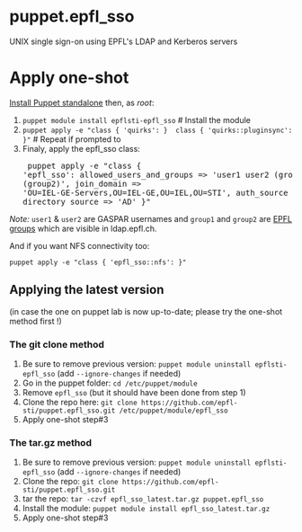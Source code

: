 # puppet.epfl_sso
UNIX single sign-on using EPFL's LDAP and Kerberos servers

# Apply one-shot

[Install Puppet standalone](https://docs.puppetlabs.com/puppet/3.8/reference/pre_install.html#standalone-puppet) then, as *root*:

  1. `puppet module install epflsti-epfl_sso` # Install the module
  2. `puppet apply -e "class { 'quirks': }  class { 'quirks::pluginsync': }"` # Repeat if prompted to
  3. Finaly, apply the epfl_sso class:  <pre>
      puppet apply -e "class { 'epfl_sso':
          allowed_users_and_groups => 'user1 user2 (group1) (group2)',
          join_domain => 'OU=IEL-GE-Servers,OU=IEL-GE,OU=IEL,OU=STI',
          auth_source => 'AD',
          directory_source => 'AD'
      }"
</pre>

_Note:_ `user1` & `user2` are GASPAR usernames and `group1` and `group2` are [EPFL groups](https://groups.epfl.ch) which are visible in ldap.epfl.ch.


And if you want NFS connectivity too:
```
puppet apply -e "class { 'epfl_sso::nfs': }"
```

## Applying the latest version
(in case the one on puppet lab is now up-to-date; please try the one-shot method first !)

### The git clone method
  1. Be sure to remove previous version: `puppet module uninstall epflsti-epfl_sso` (add `--ignore-changes` if needed)
  1. Go in the puppet folder: `cd /etc/puppet/module`
  1. Remove `epfl_sso` (but it should have been done from step 1)
  1. Clone the repo here: `git clone https://github.com/epfl-sti/puppet.epfl_sso.git /etc/puppet/module/epfl_sso`
  1. Apply one-shot step#3

### The tar.gz method
  1. Be sure to remove previous version: `puppet module uninstall epflsti-epfl_sso` (add `--ignore-changes` if needed)
  1. Clone the repo: `git clone https://github.com/epfl-sti/puppet.epfl_sso.git`
  1. tar the repo: `tar -czvf epfl_sso_latest.tar.gz puppet.epfl_sso`
  1. Install the module: `puppet module install epfl_sso_latest.tar.gz`
  1. Apply one-shot step#3
